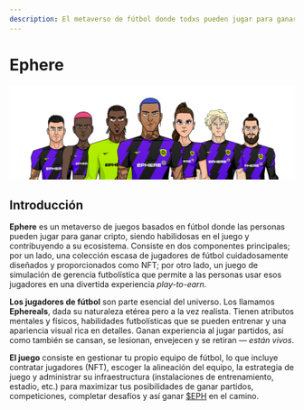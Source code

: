 ```yaml
---
description: El metaverso de fútbol donde todxs pueden jugar para ganar.
---
```


# Ephere

![](.gitbook/assets/Medium.png)

## Introducción

**Ephere** es un metaverso de juegos basados en fútbol donde las personas pueden jugar para ganar cripto, siendo habilidosas en el juego y contribuyendo a su ecosistema. Consiste en dos componentes principales; por un lado, una colección escasa de jugadores de fútbol cuidadosamente diseñados y proporcionados como NFT; por otro lado, un juego de simulación de gerencia futbolística que permite a las personas usar esos jugadores en una divertida experiencia _play-to-earn._

**Los jugadores de fútbol** son parte esencial del universo. Los llamamos **Ephereals**, dada su naturaleza etérea pero a la vez realista. Tienen atributos mentales y físicos, habilidades futbolísticas que se pueden entrenar y una apariencia visual rica en detalles. Ganan experiencia al jugar partidos, así como también se cansan, se lesionan, envejecen y se retiran — _están vivos_.

**El juego** consiste en gestionar tu propio equipo de fútbol, lo que incluye contratar jugadores (NFT), escoger la alineación del equipo, la estrategia de juego y administrar su infraestructura (instalaciones de entrenamiento, estadio, etc.) para maximizar tus posibilidades de ganar partidos, competiciones, completar desafíos y así ganar [$EPH](economia/usdeph.md) en el camino.
